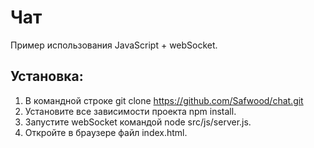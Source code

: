 # Чат
Пример использования JavaScript + webSocket.

## Установка:
1. В командной строке git clone https://github.com/Safwood/chat.git
2. Установите все зависимости проекта npm install.
3. Запустите webSocket командой node src/js/server.js.
4. Откройте в браузере файл index.html.

